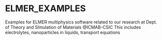 # ELMER_EXAMPLES
Examples for ELMER multiphysics software related to our research at Dept. of Theory and SImulation of Materials @ICMAB-CSIC
This includes electrolytes, nanoparticles in liquids, transport equations

